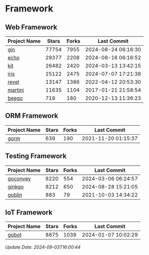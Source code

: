 # Framework

## Web Framework
| Project Name | Stars | Forks | Last Commit |
| ------------ | ----- | ----- | ----------- |
| [gin](https://github.com/gin-gonic/gin) | 77754 | 7955 | 2024-08-24 06:16:30 |
| [echo](https://github.com/labstack/echo) | 29377 | 2208 | 2024-08-16 06:16:52 |
| [kit](https://github.com/go-kit/kit) | 26482 | 2420 | 2024-03-13 13:42:15 |
| [iris](https://github.com/kataras/iris) | 25122 | 2475 | 2024-07-07 17:21:38 |
| [revel](https://github.com/revel/revel) | 13147 | 1386 | 2022-04-12 20:53:30 |
| [martini](https://github.com/go-martini/martini) | 11635 | 1104 | 2017-01-21 21:58:54 |
| [beego](https://github.com/astaxie/beego) | 719 | 180 | 2020-12-13 11:36:23 |

## ORM Framework
| Project Name | Stars | Forks | Last Commit |
| ------------ | ----- | ----- | ----------- |
| [gorm](https://github.com/jinzhu/gorm) | 639 | 190 | 2021-11-20 01:15:37 |

## Testing Framework
| Project Name | Stars | Forks | Last Commit |
| ------------ | ----- | ----- | ----------- |
| [goconvey](https://github.com/smartystreets/goconvey) | 8220 | 554 | 2024-03-06 06:24:57 |
| [ginkgo](https://github.com/onsi/ginkgo) | 8212 | 650 | 2024-08-28 15:21:05 |
| [goblin](https://github.com/franela/goblin) | 883 | 79 | 2021-10-03 14:34:22 |

## IoT Framework
| Project Name | Stars | Forks | Last Commit |
| ------------ | ----- | ----- | ----------- |
| [gobot](https://github.com/hybridgroup/gobot) | 8875 | 1039 | 2024-01-07 10:02:29 |

*Update Date: 2024-09-03T16:00:44*
